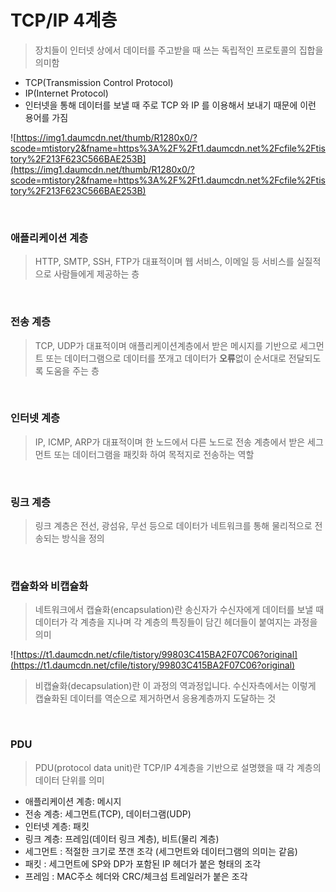 # TCP/IP 4계층
> 장치들이 인터넷 상에서 데이터를 주고받을 때 쓰는 독립적인 프로토콜의 집합을 의미함
> 
- TCP(Transmission Control Protocol)
- IP(Internet Protocol)
- 인터넷을 통해 데이터를 보낼 때 주로 TCP 와 IP 를 이용해서 보내기 때문에 이런 용어를 가짐

![https://img1.daumcdn.net/thumb/R1280x0/?scode=mtistory2&fname=https%3A%2F%2Ft1.daumcdn.net%2Fcfile%2Ftistory%2F213F623C566BAE253B](https://img1.daumcdn.net/thumb/R1280x0/?scode=mtistory2&fname=https%3A%2F%2Ft1.daumcdn.net%2Fcfile%2Ftistory%2F213F623C566BAE253B)

</br>

### 애플리케이션 계층

> HTTP, SMTP, SSH, FTP가 대표적이며 웹 서비스, 이메일 등 서비스를 실질적으로
사람들에게 제공하는 층

</br>

### 전송 계층

> TCP, UDP가 대표적이며 애플리케이션계층에서 받은 메시지를 기반으로 세그먼트 또는
데이터그램으로 데이터를 쪼개고 데이터가 **오류**없이 순서대로 전달되도록 도움을 주는
층


</br>

### 인터넷 계층

> IP, ICMP, ARP가 대표적이며 한 노드에서 다른 노드로 전송 계층에서 받은 세그먼트 또는
데이터그램을 패킷화 하여 목적지로 전송하는 역할
> 

</br>

### 링크 계층

> 링크 계층은 전선, 광섬유, 무선 등으로 데이터가 네트워크를 통해 물리적으로 전송되는
방식을 정의
> 

</br>

### 캡슐화와 비캡슐화

> 네트워크에서 캡슐화(encapsulation)란 송신자가 수신자에게 데이터를 보낼 때 데이터가 각
계층을 지나며 각 계층의 특징들이 담긴 헤더들이 붙여지는 과정을 의미
> 

![https://t1.daumcdn.net/cfile/tistory/99803C415BA2F07C06?original](https://t1.daumcdn.net/cfile/tistory/99803C415BA2F07C06?original)

> 비캡슐화(decapsulation)란 이 과정의 역과정입니다. 수신자측에서는 이렇게 캡슐화된
데이터를 역순으로 제거하면서 응용계층까지 도달하는 것
> 

</br>

### PDU

> PDU(protocol data unit)란 TCP/IP 4계층을 기반으로 설명했을 때 각 계층의 데이터
단위를 의미
> 
- 애플리케이션 계층: 메시지
- 전송 계층: 세그먼트(TCP), 데이터그램(UDP)
- 인터넷 계층: 패킷
- 링크 계층: 프레임(데이터 링크 계층), 비트(물리 계층)
- 세그먼트 : 적절한 크기로 쪼갠 조각 (세그먼트와 데이터그램의 의미는 같음)
- 패킷 : 세그먼트에 SP와 DP가 포함된 IP 헤더가 붙은 형태의 조각
- 프레임 : MAC주소 헤더와 CRC/체크섬 트레일러가 붙은 조각
